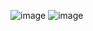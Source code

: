 
![image](https://user-images.githubusercontent.com/29988144/122675314-71c2d800-d20b-11eb-845e-8716637ba25f.png)
![image](https://user-images.githubusercontent.com/29988144/122675350-8dc67980-d20b-11eb-893e-12e97fbcf532.png)
